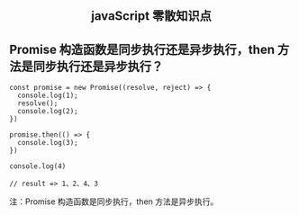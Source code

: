 <h2 align="center">javaScript 零散知识点</h2>

## Promise 构造函数是同步执行还是异步执行，then 方法是同步执行还是异步执行？

```
const promise = new Promise((resolve, reject) => {
  console.log(1);
  resolve();
  console.log(2);
})

promise.then(() => {
  console.log(3);
})

console.log(4)

// result => 1、2、4、3 
```

注：Promise 构造函数是同步执行，then 方法是异步执行。